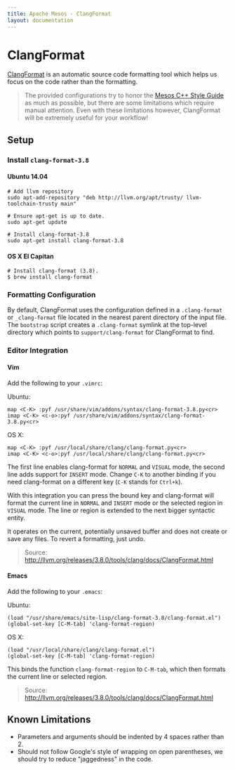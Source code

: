 ```yaml
---
title: Apache Mesos - ClangFormat
layout: documentation
---
```


# ClangFormat

[ClangFormat](http://llvm.org/releases/3.8.0/tools/clang/docs/ClangFormat.html) is an automatic source code formatting tool which helps us focus on the code rather than the formatting.

> The provided configurations try to honor the [Mesos C++ Style Guide](c++-style-guide.md) as much as possible, but there are some limitations which require manual attention. Even with these limitations however, ClangFormat will be extremely useful for your workflow!

## Setup

### Install `clang-format-3.8`

#### Ubuntu 14.04


    # Add llvm repository
    sudo apt-add-repository "deb http://llvm.org/apt/trusty/ llvm-toolchain-trusty main"

    # Ensure apt-get is up to date.
    sudo apt-get update

    # Install clang-format-3.8
    sudo apt-get install clang-format-3.8


#### OS X El Capitan

    # Install clang-format (3.8).
    $ brew install clang-format


### Formatting Configuration

By default, ClangFormat uses the configuration defined in a `.clang-format` or
`_clang-format` file located in the nearest parent directory of the input file.
The `bootstrap` script creates a `.clang-format` symlink at the top-level
directory which points to `support/clang-format` for ClangFormat to find.


### Editor Integration

#### Vim

Add the following to your `.vimrc`:

Ubuntu:

    map <C-K> :pyf /usr/share/vim/addons/syntax/clang-format-3.8.py<cr>
    imap <C-K> <c-o>:pyf /usr/share/vim/addons/syntax/clang-format-3.8.py<cr>

OS X:

    map <C-K> :pyf /usr/local/share/clang/clang-format.py<cr>
    imap <C-K> <c-o>:pyf /usr/local/share/clang/clang-format.py<cr>

The first line enables clang-format for `NORMAL` and `VISUAL` mode, the second line adds support for `INSERT` mode. Change `C-K` to another binding if you need clang-format on a different key (`C-K` stands for `Ctrl+k`).

With this integration you can press the bound key and clang-format will format the current line in `NORMAL` and `INSERT` mode or the selected region in `VISUAL` mode. The line or region is extended to the next bigger syntactic entity.

It operates on the current, potentially unsaved buffer and does not create or save any files. To revert a formatting, just undo.

> Source: http://llvm.org/releases/3.8.0/tools/clang/docs/ClangFormat.html

#### Emacs

Add the following to your `.emacs`:

Ubuntu:

    (load "/usr/share/emacs/site-lisp/clang-format-3.8/clang-format.el")
    (global-set-key [C-M-tab] 'clang-format-region)

OS X:

    (load "/usr/local/share/clang/clang-format.el")
    (global-set-key [C-M-tab] 'clang-format-region)

This binds the function `clang-format-region` to `C-M-tab`, which then formats the current line or selected region.

> Source: http://llvm.org/releases/3.8.0/tools/clang/docs/ClangFormat.html

## Known Limitations

* Parameters and arguments should be indented by 4 spaces rather than 2.
* Should not follow Google's style of wrapping on open parentheses, we should
  try to reduce "jaggedness" in the code.
